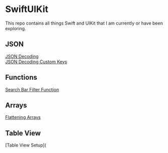 # SwiftUIKit

This repo contains all things Swift and UIKit that I am currently or have been exploring.

## JSON </br> 
[JSON Decoding](JSON/JSONDecoding.md) </br>
[JSON Decoding Custom Keys](JSON/JSONCustomKeys.md)

## Functions
[Search Bar Filter Function](HelperFunctions/SearchBarFilter.md)

## Arrays
[Flattening Arrays](Arrays/FlatteningArrays.md)

## Table View
[Table View Setup](
